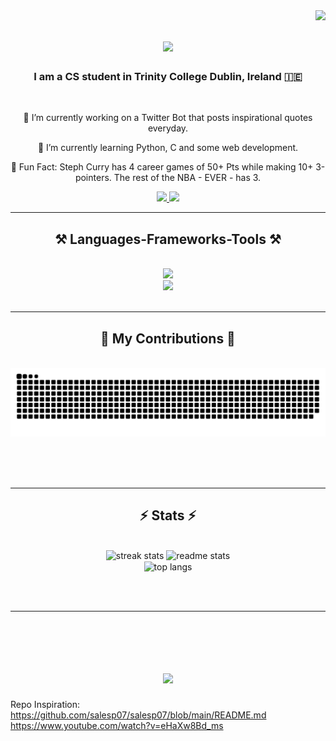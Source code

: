 <img align="right" src="https://visitor-badge.laobi.icu/badge?page_id=yzhuangintcd.yzhuangintcd" />

<h1 align="center">
    <img src="https://readme-typing-svg.herokuapp.com/?font=Righteous&size=35&center=true&vCenter=true&width=500&height=70&duration=4000&lines=Hi+There!+👋;+I'm+Yuchen+Zhuang!;" />
</h1>

<h3 align="center">I am a CS student in Trinity College Dublin, Ireland 🇮🇪 </h3>

<br>

<div align="center">
 
  🔭 I’m currently working on a Twitter Bot that posts inspirational quotes everyday.
 
  🌱 I’m currently learning Python, C and some web development.

  🏀 Fun Fact: Steph Curry has 4 career games of 50+ Pts while making 10+ 3-pointers. The rest of the NBA - EVER - has 3.

</div>

<div align="center"> 
  <a href="mailto:yzhuang@tcd.ie">
    <img src="https://img.shields.io/badge/Gmail-333333?style=for-the-badge&logo=gmail&logoColor=red" />
  </a>
  <a href="https://www.linkedin.com/in/yuchen-zhuang-246085217" target="_blank">
    <img src="https://img.shields.io/badge/LinkedIn-0077B5?style=for-the-badge&logo=linkedin&logoColor=white" target="_blank" />
  </a>

</div>

<hr/>
<h2 align="center">⚒️ Languages-Frameworks-Tools ⚒️</h2>
<br/>
<div align="center">
    <img src="https://skillicons.dev/icons?i=react,html,css,vscode,github,tailwind,git,r" />
    <br>
    <img src="https://skillicons.dev/icons?i=nodejs,python,javascript,mongodb,c,java" /><br>
</div>

<br/>
<hr/>

<div align="center">
  <h2>🐍 My Contributions 🐍</h2>
  <br>
  <img alt="snake eating my contributions" src="https://raw.githubusercontent.com/yzhuangintcd/yzhuangintcd/output/github-contribution-grid-snake.svg" />
  
  <br/><br/><br/>
</div>

<hr/>

<h2 align="center">⚡ Stats ⚡</h2>
<br>
<div align=center>
  <img width=390 src="https://streak-stats.demolab.com/?user=yzhuangintcd&theme=dark" alt="streak stats"/>
  <img width=390 src="https://github-readme-stats.vercel.app/api?username=yzhuangintcd&count_private=true&show_icons=true&theme=react&rank_icon=github&border_radius=10" alt="readme stats" />
  <br/>
  <img width=325 align="center" src="https://github-readme-stats.vercel.app/api/top-langs/?username=yzhuangintcd&hide=HTML&langs_count=8&layout=compact&theme=react&border_radius=10&size_weight=0.5&count_weight=0.5&exclude_repo=github-readme-stats" alt="top langs" />
</div>

<br/><br/>

<hr/>

<br/>

<br/>

<h1 align="center">
    <img src="https://readme-typing-svg.herokuapp.com/?font=Righteous&size=35&center=true&vCenter=true&width=500&height=70&duration=4000&lines=Thanks+for+Stopping+by+👋;+Have+a+Wonderful+day;" />
</h1>

Repo Inspiration: 
<br>
https://github.com/salesp07/salesp07/blob/main/README.md
<br>
https://www.youtube.com/watch?v=eHaXw8Bd_ms
